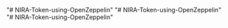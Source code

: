 "# NIRA-Token-using-OpenZeppelin" 
"# NIRA-Token-using-OpenZeppelin" 
"# NIRA-Token-using-OpenZeppelin" 
